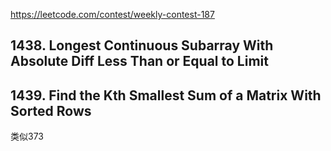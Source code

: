 https://leetcode.com/contest/weekly-contest-187  
## 1438. Longest Continuous Subarray With Absolute Diff Less Than or Equal to Limit  
## 1439. Find the Kth Smallest Sum of a Matrix With Sorted Rows 
类似373
